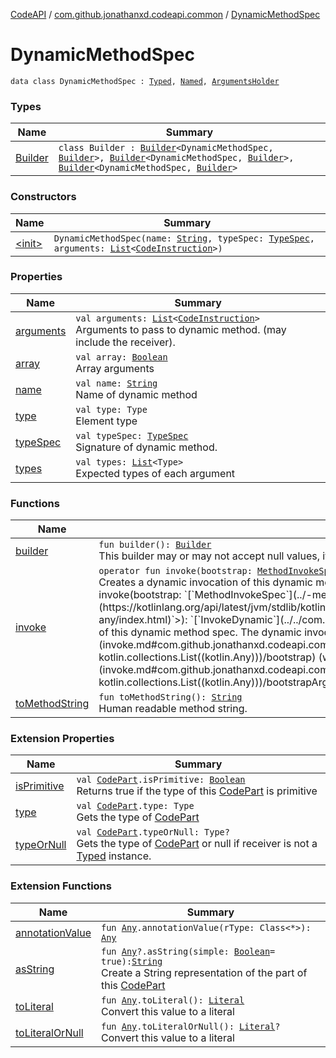 [CodeAPI](../../index.md) / [com.github.jonathanxd.codeapi.common](../index.md) / [DynamicMethodSpec](.)

# DynamicMethodSpec

`data class DynamicMethodSpec : `[`Typed`](../../com.github.jonathanxd.codeapi.base/-typed/index.md)`, `[`Named`](../../com.github.jonathanxd.codeapi.base/-named/index.md)`, `[`ArgumentsHolder`](../../com.github.jonathanxd.codeapi.base/-arguments-holder/index.md)

### Types

| Name | Summary |
|---|---|
| [Builder](-builder/index.md) | `class Builder : `[`Builder`](../../com.github.jonathanxd.codeapi.base/-typed/-builder/index.md)`<DynamicMethodSpec, `[`Builder`](-builder/index.md)`>, `[`Builder`](../../com.github.jonathanxd.codeapi.base/-named/-builder/index.md)`<DynamicMethodSpec, `[`Builder`](-builder/index.md)`>, `[`Builder`](../../com.github.jonathanxd.codeapi.base/-arguments-holder/-builder/index.md)`<DynamicMethodSpec, `[`Builder`](-builder/index.md)`>` |

### Constructors

| Name | Summary |
|---|---|
| [&lt;init&gt;](-init-.md) | `DynamicMethodSpec(name: `[`String`](https://kotlinlang.org/api/latest/jvm/stdlib/kotlin/-string/index.html)`, typeSpec: `[`TypeSpec`](../../com.github.jonathanxd.codeapi.base/-type-spec/index.md)`, arguments: `[`List`](https://kotlinlang.org/api/latest/jvm/stdlib/kotlin.collections/-list/index.html)`<`[`CodeInstruction`](../../com.github.jonathanxd.codeapi/-code-instruction.md)`>)` |

### Properties

| Name | Summary |
|---|---|
| [arguments](arguments.md) | `val arguments: `[`List`](https://kotlinlang.org/api/latest/jvm/stdlib/kotlin.collections/-list/index.html)`<`[`CodeInstruction`](../../com.github.jonathanxd.codeapi/-code-instruction.md)`>`<br>Arguments to pass to dynamic method. (may include the receiver). |
| [array](array.md) | `val array: `[`Boolean`](https://kotlinlang.org/api/latest/jvm/stdlib/kotlin/-boolean/index.html)<br>Array arguments |
| [name](name.md) | `val name: `[`String`](https://kotlinlang.org/api/latest/jvm/stdlib/kotlin/-string/index.html)<br>Name of dynamic method |
| [type](type.md) | `val type: Type`<br>Element type |
| [typeSpec](type-spec.md) | `val typeSpec: `[`TypeSpec`](../../com.github.jonathanxd.codeapi.base/-type-spec/index.md)<br>Signature of dynamic method. |
| [types](types.md) | `val types: `[`List`](https://kotlinlang.org/api/latest/jvm/stdlib/kotlin.collections/-list/index.html)`<Type>`<br>Expected types of each argument |

### Functions

| Name | Summary |
|---|---|
| [builder](builder.md) | `fun builder(): `[`Builder`](-builder/index.md)<br>This builder may or may not accept null values, it depends on implementation. |
| [invoke](invoke.md) | `operator fun invoke(bootstrap: `[`MethodInvokeSpec`](../-method-invoke-spec/index.md)`): `[`InvokeDynamic`](../../com.github.jonathanxd.codeapi.base/-invoke-dynamic/index.md)<br>Creates a dynamic invocation of this dynamic method spec. The dynamic invocation uses [bootstrap](invoke.md#com.github.jonathanxd.codeapi.common.DynamicMethodSpec$invoke(com.github.jonathanxd.codeapi.common.MethodInvokeSpec)/bootstrap) to bind the invocation.`operator fun invoke(bootstrap: `[`MethodInvokeSpec`](../-method-invoke-spec/index.md)`, bootstrapArgs: `[`List`](https://kotlinlang.org/api/latest/jvm/stdlib/kotlin.collections/-list/index.html)`<`[`Any`](https://kotlinlang.org/api/latest/jvm/stdlib/kotlin/-any/index.html)`>): `[`InvokeDynamic`](../../com.github.jonathanxd.codeapi.base/-invoke-dynamic/index.md)<br>Creates a dynamic invocation of this dynamic method spec. The dynamic invocation uses [bootstrap](invoke.md#com.github.jonathanxd.codeapi.common.DynamicMethodSpec$invoke(com.github.jonathanxd.codeapi.common.MethodInvokeSpec, kotlin.collections.List((kotlin.Any)))/bootstrap) (with [bootstrapArgs](invoke.md#com.github.jonathanxd.codeapi.common.DynamicMethodSpec$invoke(com.github.jonathanxd.codeapi.common.MethodInvokeSpec, kotlin.collections.List((kotlin.Any)))/bootstrapArgs)) to bind the invocation. |
| [toMethodString](to-method-string.md) | `fun toMethodString(): `[`String`](https://kotlinlang.org/api/latest/jvm/stdlib/kotlin/-string/index.html)<br>Human readable method string. |

### Extension Properties

| Name | Summary |
|---|---|
| [isPrimitive](../../com.github.jonathanxd.codeapi/is-primitive.md) | `val `[`CodePart`](../../com.github.jonathanxd.codeapi/-code-part/index.md)`.isPrimitive: `[`Boolean`](https://kotlinlang.org/api/latest/jvm/stdlib/kotlin/-boolean/index.html)<br>Returns true if the type of this [CodePart](../../com.github.jonathanxd.codeapi/-code-part/index.md) is primitive |
| [type](../../com.github.jonathanxd.codeapi/type.md) | `val `[`CodePart`](../../com.github.jonathanxd.codeapi/-code-part/index.md)`.type: Type`<br>Gets the type of [CodePart](../../com.github.jonathanxd.codeapi/-code-part/index.md) |
| [typeOrNull](../../com.github.jonathanxd.codeapi/type-or-null.md) | `val `[`CodePart`](../../com.github.jonathanxd.codeapi/-code-part/index.md)`.typeOrNull: Type?`<br>Gets the type of [CodePart](../../com.github.jonathanxd.codeapi/-code-part/index.md) or null if receiver is not a [Typed](../../com.github.jonathanxd.codeapi.base/-typed/index.md) instance. |

### Extension Functions

| Name | Summary |
|---|---|
| [annotationValue](../../com.github.jonathanxd.codeapi.util.conversion/kotlin.-any/annotation-value.md) | `fun `[`Any`](https://kotlinlang.org/api/latest/jvm/stdlib/kotlin/-any/index.html)`.annotationValue(rType: Class<*>): `[`Any`](https://kotlinlang.org/api/latest/jvm/stdlib/kotlin/-any/index.html) |
| [asString](../../com.github.jonathanxd.codeapi.util/kotlin.-any/as-string.md) | `fun `[`Any`](https://kotlinlang.org/api/latest/jvm/stdlib/kotlin/-any/index.html)`?.asString(simple: `[`Boolean`](https://kotlinlang.org/api/latest/jvm/stdlib/kotlin/-boolean/index.html)` = true): `[`String`](https://kotlinlang.org/api/latest/jvm/stdlib/kotlin/-string/index.html)<br>Create a String representation of the part of this [CodePart](../../com.github.jonathanxd.codeapi/-code-part/index.md) |
| [toLiteral](../../com.github.jonathanxd.codeapi.util.conversion/kotlin.-any/to-literal.md) | `fun `[`Any`](https://kotlinlang.org/api/latest/jvm/stdlib/kotlin/-any/index.html)`.toLiteral(): `[`Literal`](../../com.github.jonathanxd.codeapi.literal/-literal/index.md)<br>Convert this value to a literal |
| [toLiteralOrNull](../../com.github.jonathanxd.codeapi.util.conversion/kotlin.-any/to-literal-or-null.md) | `fun `[`Any`](https://kotlinlang.org/api/latest/jvm/stdlib/kotlin/-any/index.html)`.toLiteralOrNull(): `[`Literal`](../../com.github.jonathanxd.codeapi.literal/-literal/index.md)`?`<br>Convert this value to a literal |
